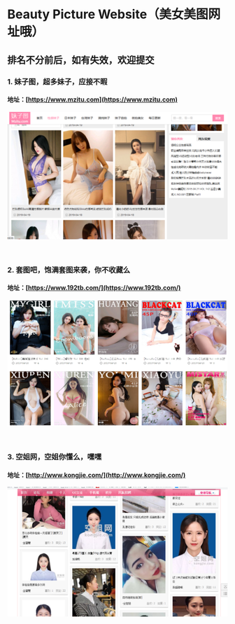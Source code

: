# Beauty Picture Website（美女美图网址哦）

## 排名不分前后，如有失效，欢迎提交



### 1. 妹子图，超多妹子，应接不暇
####   地址：[https://www.mzitu.com](https://www.mzitu.com)
   ![](https://raw.githubusercontent.com/Sjj1024/image-all/master/Snipaste_2019-04-21_08-54-37.png)

<br>

### 2. 套图吧，饱满套图来袭，你不收藏么
####   地址：[https://www.192tb.com/](https://www.192tb.com/)
   ![](https://raw.githubusercontent.com/Sjj1024/image-all/master/Snipaste_2019-04-21_09-21-39.png)

<br>

### 3. 空姐网，空姐你懂么，嘿嘿
####   地址：[http://www.kongjie.com/](http://www.kongjie.com/)
   ![](https://raw.githubusercontent.com/Sjj1024/image-all/master/Snipaste_2019-04-21_08-57-14.png)

<br>
